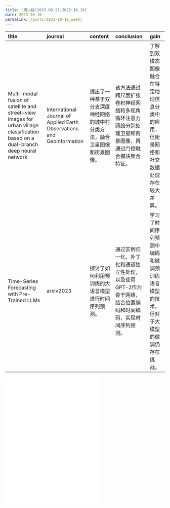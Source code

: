 ```yaml
---
title: '周小结(2023.09.27-2023.10.10)'
date: 2023-10-10
permalink: /posts/2023-10-10_week/
---
```

| title                                                                                                                              | journal                                                                | content                                                                    | conclusion                                                                                                    | gain                                                                                   |
|:-----------------------------------------------------------------------------------------------------------------------------------|:-----------------------------------------------------------------------|:---------------------------------------------------------------------------|:--------------------------------------------------------------------------------------------------------------|:---------------------------------------------------------------------------------------|
| Multi-modal fusion of satellite and street-view images for urban village classification based on a dual-branch deep neural network | International Journal of Applied Earth Observations and Geoinformation | 提出了一种基于双分支深度神经网络的城中村分类方法，融合卫星图像和街景图像。 | 该方法通过跨尺度扩张卷积神经网络和多视角循环注意力网络分别处理卫星和街景图像，再通过门控融合模块聚合特征。    | 了解到双模态图像融合在特定地理信息分类中的应用，但街景网络和社交数据处理存在较大差异。 |
| Time-Series Forecasting with Pre-Trained LLMs                                                                                      | arxiv2023                                                              | 探讨了如何利用预训练的大语言模型进行时间序列预测。                         | 通过实例归一化、补丁化和通道独立性处理，以及使用GPT-2作为骨干网络，结合位置编码和时间编码，实现时间序列预测。 | 学习了时间序列预测中编码和微调预训练语言模型的技术，但对于大模型的微调仍存在挑战。     |

<embed src="/files/post/2023-10-10-week.pdf" type="application/pdf" height="400px" />
    